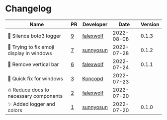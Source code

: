 # Changelog

<!-- prettier-ignore -->
Name | PR | Developer | Date | Version
--- | --- | --- | --- | ---
🚸 Silence boto3 logger | [9](https://github.com/laminlabs/lamin-logger/pull/9) | [falexwolf](https://github.com/falexwolf) | 2022-08-08 | 0.1.3
🚧 Trying to fix emoji display in windows | [7](https://github.com/laminlabs/lamin-logger/pull/7) | [sunnyosun](https://github.com/sunnyosun) | 2022-07-28 | 0.1.2
💄 Remove vertical bar | [6](https://github.com/laminlabs/lamin-logger/pull/6) | [falexwolf](https://github.com/falexwolf) | 2022-07-24 | 0.1.1
🐛 Quick fix for windows | [3](https://github.com/laminlabs/lamin-logger/pull/3) | [Koncopd](https://github.com/Koncopd) | 2022-07-23 |
🔥 Reduce docs to necessary components | [2](https://github.com/laminlabs/lamin-logger/pull/2) | [falexwolf](https://github.com/falexwolf) | 2022-07-20 |
✨ Added logger and colors | [1](https://github.com/laminlabs/lamin-logger/pull/1) | [sunnyosun](https://github.com/sunnyosun) | 2022-07-20 | 0.1.0
